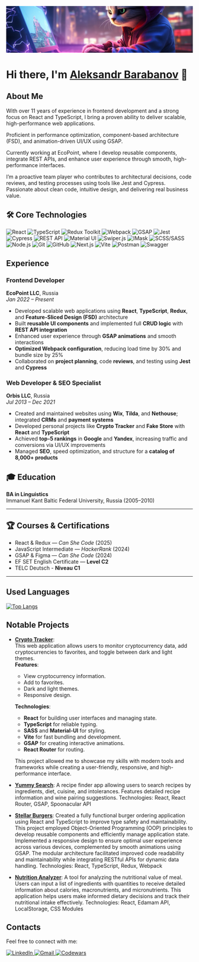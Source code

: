<img src="https://github.com/Aleksandr-Barabanov-DE/about-me/blob/main/hero-section.jpg?raw=true" alt="Slogan: JS is Everywhere. Coding is a state of mind" width="1200"/>
<h1>Hi there, I'm <a href="https://barabanov.codes/" target="_blank">Aleksandr Barabanov</a> 👋
 
## About Me

With over 11 years of experience in frontend development and a strong focus on React and TypeScript, I bring a proven ability to deliver scalable, high-performance web applications.

Proficient in performance optimization, component-based architecture (FSD), and animation-driven UI/UX using GSAP.

Currently working at EcoPoint, where I develop reusable components, integrate REST APIs, and enhance user experience through smooth, high-performance interfaces.

I’m a proactive team player who contributes to architectural decisions, code reviews, and testing processes using tools like Jest and Cypress. Passionate about clean code, intuitive design, and delivering real business value.

## 🛠️ Core Technologies

![React](https://img.shields.io/badge/-React-61DAFB?style=for-the-badge&logo=react&logoColor=black)
![TypeScript](https://img.shields.io/badge/-TypeScript-007ACC?style=for-the-badge&logo=typescript&logoColor=white)
![Redux Toolkit](https://img.shields.io/badge/-Redux%20Toolkit-593D88?style=for-the-badge&logo=redux&logoColor=white)
![Webpack](https://img.shields.io/badge/-Webpack-8DD6F9?style=for-the-badge&logo=webpack&logoColor=black)
![GSAP](https://img.shields.io/badge/-GSAP-88CE02?style=for-the-badge&logo=greensock&logoColor=black)
![Jest](https://img.shields.io/badge/-Jest-C21325?style=for-the-badge&logo=jest&logoColor=white)
![Cypress](https://img.shields.io/badge/-Cypress-17202C?style=for-the-badge&logo=cypress&logoColor=white)
![REST API](https://img.shields.io/badge/-REST%20API-02569B?style=for-the-badge&logo=api&logoColor=white)
![Material UI](https://img.shields.io/badge/-Material%20UI-0081CB?style=for-the-badge&logo=material-ui&logoColor=white)
![Swiper.js](https://img.shields.io/badge/-Swiper.js-6332F6?style=for-the-badge&logo=swiper&logoColor=white)
![IMask](https://img.shields.io/badge/-IMask-000000?style=for-the-badge&logo=imask&logoColor=white)
![SCSS/SASS](https://img.shields.io/badge/-SCSS/SASS-CC6699?style=for-the-badge&logo=sass&logoColor=white)
![Node.js](https://img.shields.io/badge/-Node.js-339933?style=for-the-badge&logo=node.js&logoColor=white)
![Git](https://img.shields.io/badge/-Git-F05032?style=for-the-badge&logo=git&logoColor=white)
![GitHub](https://img.shields.io/badge/-GitHub-181717?style=for-the-badge&logo=github&logoColor=white)
![Next.js](https://img.shields.io/badge/-Next.js-000000?style=for-the-badge&logo=next.js&logoColor=white)
![Vite](https://img.shields.io/badge/-Vite-646CFF?style=for-the-badge&logo=vite&logoColor=white)
![Postman](https://img.shields.io/badge/-Postman-FF6C37?style=for-the-badge&logo=postman&logoColor=white)
![Swagger](https://img.shields.io/badge/-Swagger-85EA2D?style=for-the-badge&logo=swagger&logoColor=black)


## Experience

### **Frontend Developer**  
**EcoPoint LLC**, Russia  
*Jan 2022 – Present*  
- Developed scalable web applications using **React**, **TypeScript**, **Redux**, and **Feature-Sliced Design (FSD)** architecture  
- Built **reusable UI components** and implemented full **CRUD logic** with **REST API integration**  
- Enhanced user experience through **GSAP animations** and smooth interactions  
- **Optimized Webpack configuration**, reducing load time by 30% and bundle size by 25%  
- Collaborated on **project planning**, code **reviews**, and testing using **Jest** and **Cypress**

### **Web Developer & SEO Specialist**  
**Orbis LLC**, Russia  
*Jul 2013 – Dec 2021*  
- Created and maintained websites using **Wix**, **Tilda**, and **Nethouse**; integrated **CRMs** and **payment systems**  
- Developed personal projects like **Crypto Tracker** and **Fake Store** with **React** and **TypeScript**  
- Achieved **top-5 rankings** in **Google** and **Yandex**, increasing traffic and conversions via UI/UX improvements  
- Managed **SEO**, speed optimization, and structure for a **catalog of 8,000+ products**


## 🎓 Education

**BA in Linguistics**  
Immanuel Kant Baltic Federal University, Russia (2005–2010)

---

## 🏆 Courses & Certifications

- React & Redux — *Can She Code* (2025)  
- JavaScript Intermediate — *HackerRank* (2024)  
- GSAP & Figma — *Can She Code* (2024)  
- EF SET English Certificate — **Level C2**
- TELC Deutsch - **Niveau С1**

---

## Used Languages
[![Top Langs](https://github-readme-stats.vercel.app/api/top-langs/?username=Aleksandr-Barabanov-DE&layout=compact)](https://github.com/anuraghazra/github-readme-stats)

## Notable Projects

- **[Crypto Tracker](https://github.com/Aleksandr-Barabanov-DE/Crypto-Search-2.0)**:  
  This web application allows users to monitor cryptocurrency data, add cryptocurrencies to favorites, and toggle between dark and light themes.  
  **Features**:
  - View cryptocurrency information.
  - Add to favorites.
  - Dark and light themes.
  - Responsive design.
  
  **Technologies**:
  - **React** for building user interfaces and managing state.
  - **TypeScript** for reliable typing.
  - **SASS** and **Material-UI** for styling.
  - **Vite** for fast bundling and development.
  - **GSAP** for creating interactive animations.
  - **React Router** for routing.

  This project allowed me to showcase my skills with modern tools and frameworks while creating a user-friendly, responsive, and high-performance interface.


- **[Yummy Search](https://github.com/Aleksandr-Barabanov-DE/Recipe-Search-API-)**: A recipe finder app allowing users to search recipes by ingredients, diet, cuisine, and intolerances. Features detailed recipe information and wine pairing suggestions.
Technologies: React, React Router, GSAP, Spoonacular API
  
- **[Stellar Burgers](https://github.com/Aleksandr-Barabanov-DE/stellar-burgers)**: Created a fully functional burger ordering application using React and TypeScript to improve type safety and maintainability. This project employed Object-Oriented Programming (OOP) principles to develop reusable components and efficiently manage application state. Implemented a responsive design to ensure optimal user experience across various devices, complemented by smooth animations using GSAP. The modular architecture facilitated improved code readability and maintainability while integrating RESTful APIs for dynamic data handling.
Technologies: React, TypeScript, Redux, Webpack

- **[Nutrition Analyzer](https://github.com/Aleksandr-Barabanov-DE/Nutrition-Analisys-React)**: A tool for analyzing the nutritional value of meal. Users can input a list of ingredients with quantities to receive detailed information about calories, macronutrients, and micronutrients. This application helps users make informed dietary decisions and track their nutritional intake effectively.
Technologies: React, Edamam API, LocalStorage, CSS Modules

## Contacts
Feel free to connect with me:  
<div>
  <a href="https://www.linkedin.com/in/aleksandr-barabanov/" target="_blank">
    <img src="https://img.shields.io/badge/LinkedIn-%230077B5.svg?style=for-the-badge&logo=linkedin&logoColor=white" alt="LinkedIn"/>
  </a> 
  <a href="mailto:barabanov.codes@gmail.com">
    <img src="https://img.shields.io/badge/Gmail-D14836?style=for-the-badge&logo=gmail&logoColor=white" alt="Gmail"/>
  </a> 
  <a href="https://www.codewars.com/users/Aleksandr-Barabanov" target="_blank">
    <img src="https://img.shields.io/badge/Codewars-B1361E?style=for-the-badge&logo=codewars&logoColor=grey" alt="Codewars"/>
  </a>
</div>

